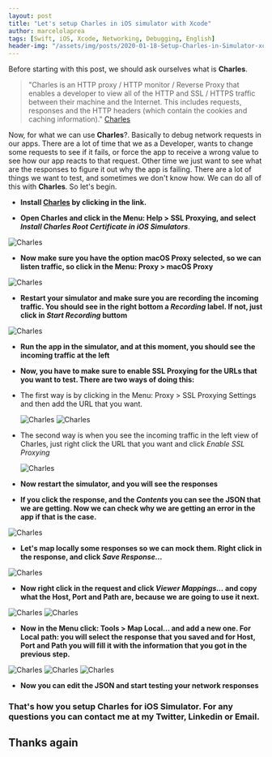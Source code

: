 ```yaml
---
layout: post
title: "Let's setup Charles in iOS simulator with Xcode"
author: marcelolaprea
tags: [Swift, iOS, Xcode, Networking, Debugging, English]
header-img: "/assets/img/posts/2020-01-18-Setup-Charles-in-Simulator-xcode/header.png"
---
```


Before starting with this post, we should ask ourselves what is **Charles**.

> "Charles is an HTTP proxy / HTTP monitor / Reverse Proxy that enables a developer to view all of the HTTP and SSL / HTTPS traffic between their machine and the Internet. This includes requests, responses and the HTTP headers (which contain the cookies and caching information)."
> <a href="https://www.charlesproxy.com" target="_blank">Charles</a>

Now, for what we can use **Charles**?. Basically to debug network requests in our apps. There are a lot of time that we as a Developer, wants to change some requests to see if it fails, or force the app to receive a wrong value to see how our app reacts to that request. Other time we just want to see what are the responses to figure it out why the app is failing. There are a lot of things we want to test, and sometimes we don't know how. We can do all of this with **Charles**. So let's begin.

- **Install <a href="https://www.charlesproxy.com/download/" target="_blank">Charles</a> by clicking in the link.**

- **Open Charles and click in the Menu: Help > SSL Proxying, and select _Install Charles Root Certificate in iOS Simulators_**.

<img src="/assets/img/posts/2020-01-18-Setup-Charles-in-Simulator-xcode/p1.png" alt="Charles">

- **Now make sure you have the option macOS Proxy selected, so we can listen traffic, so click in the Menu: Proxy > macOS Proxy**

<img src="/assets/img/posts/2020-01-18-Setup-Charles-in-Simulator-xcode/p2.png" alt="Charles">

- **Restart your simulator and make sure you are recording the incoming traffic. You should see in the right bottom a _Recording_ label. If not, just click in _Start Recording_ buttom**

<img src="/assets/img/posts/2020-01-18-Setup-Charles-in-Simulator-xcode/p3.png" alt="Charles">

- **Run the app in the simulator, and at this moment, you should see the incoming traffic at the left**

- **Now, you have to make sure to enable SSL Proxying for the URLs that you want to test. There are two ways of doing this:**

* The first way is by clicking in the Menu: Proxy > SSL Proxying Settings and then add the URL that you want.

   <img src="/assets/img/posts/2020-01-18-Setup-Charles-in-Simulator-xcode/p4.png" alt="Charles">

   <img src="/assets/img/posts/2020-01-18-Setup-Charles-in-Simulator-xcode/p5.png" alt="Charles">

- The second way is when you see the incoming traffic in the left view of Charles, just right click the URL that you want and click _Enable SSL Proxying_

   <img src="/assets/img/posts/2020-01-18-Setup-Charles-in-Simulator-xcode/p6.png" alt="Charles">

- **Now restart the simulator, and you will see the responses**

- **If you click the response, and the _Contents_ you can see the JSON that we are getting. Now we can check why we are getting an error in the app if that is the case.**

<img src="/assets/img/posts/2020-01-18-Setup-Charles-in-Simulator-xcode/p7.png" alt="Charles">

- **Let's map locally some responses so we can mock them. Right click in the response, and click _Save Response..._**

<img src="/assets/img/posts/2020-01-18-Setup-Charles-in-Simulator-xcode/p8.png" alt="Charles">

- **Now right click in the request and click _Viewer Mappings..._ and copy what the Host, Port and Path are, because we are going to use it next.**

<img src="/assets/img/posts/2020-01-18-Setup-Charles-in-Simulator-xcode/p9.png" alt="Charles">

<img src="/assets/img/posts/2020-01-18-Setup-Charles-in-Simulator-xcode/p10.png" alt="Charles">

- **Now in the Menu click: Tools > Map Local... and add a new one. For Local path: you will select the response that you saved and for Host, Port and Path you will fill it with the information that you got in the previous step.**

<img src="/assets/img/posts/2020-01-18-Setup-Charles-in-Simulator-xcode/p11.png" alt="Charles">

<img src="/assets/img/posts/2020-01-18-Setup-Charles-in-Simulator-xcode/p12.png" alt="Charles">

<img src="/assets/img/posts/2020-01-18-Setup-Charles-in-Simulator-xcode/p13.png" alt="Charles">

- **Now you can edit the JSON and start testing your network responses**

### That's how you setup Charles for iOS Simulator. For any questions you can contact me at my Twitter, Linkedin or Email.

## Thanks again
